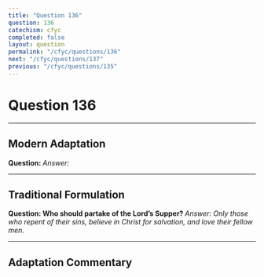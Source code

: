```yaml
---
title: "Question 136"
question: 136
catechism: cfyc
completed: false
layout: question
permalink: "/cfyc/questions/136"
next: "/cfyc/questions/137"
previous: "/cfyc/questions/135"
---
```

# Question 136
---
## Modern Adaptation
<strong>
    Question:
</strong>

<em>
    Answer:
</em>

---
## Traditional Formulation
<strong>
    Question: Who should partake of the Lord’s Supper?
</strong>

<em>
    Answer: Only those who repent of their sins, believe in Christ for salvation, and love their fellow men.
</em>

---
## Adaptation Commentary
